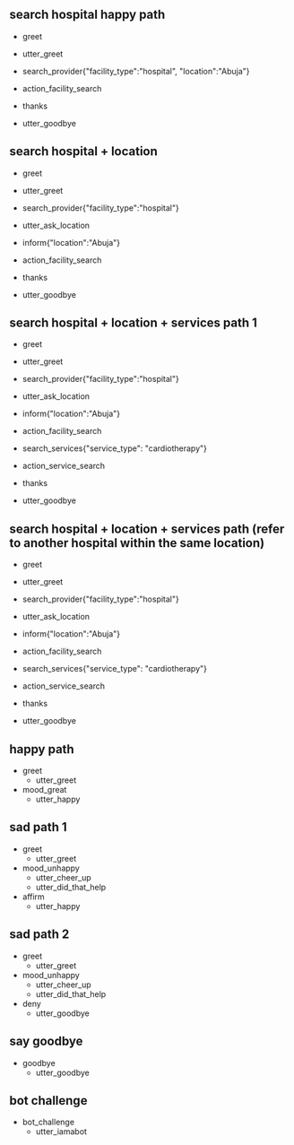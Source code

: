 ## search hospital happy path
* greet
 - utter_greet
* search_provider{"facility_type":"hospital", "location":"Abuja"}
 - action_facility_search
* thanks
 - utter_goodbye


## search hospital + location
* greet
 - utter_greet
* search_provider{"facility_type":"hospital"}
 - utter_ask_location
* inform{"location":"Abuja"}
 - action_facility_search
* thanks
 - utter_goodbye

## search hospital + location + services path 1
* greet
 - utter_greet
* search_provider{"facility_type":"hospital"}
 - utter_ask_location
* inform{"location":"Abuja"}
 - action_facility_search
* search_services{"service_type": "cardiotherapy"}
 - action_service_search
* thanks
 - utter_goodbye

 ## search hospital + location + services path (refer to another hospital within the same location)
* greet
 - utter_greet
* search_provider{"facility_type":"hospital"}
 - utter_ask_location
* inform{"location":"Abuja"}
 - action_facility_search
* search_services{"service_type": "cardiotherapy"}
 - action_service_search
* thanks
 - utter_goodbye

## happy path
* greet
  - utter_greet
* mood_great
  - utter_happy

## sad path 1
* greet
  - utter_greet
* mood_unhappy
  - utter_cheer_up
  - utter_did_that_help
* affirm
  - utter_happy

## sad path 2
* greet
  - utter_greet
* mood_unhappy
  - utter_cheer_up
  - utter_did_that_help
* deny
  - utter_goodbye

## say goodbye
* goodbye
  - utter_goodbye

## bot challenge
* bot_challenge
  - utter_iamabot
